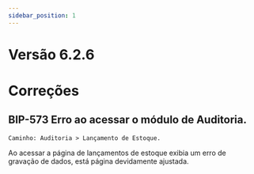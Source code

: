 ```yaml
---
sidebar_position: 1
---
```

# Versão 6.2.6

# Correções

## **BIP-573 Erro ao acessar o módulo de Auditoria.**
`Caminho: Auditoria > Lançamento de Estoque.`

Ao acessar a página de lançamentos de estoque exibia um erro de gravação de dados, está página devidamente ajustada.
